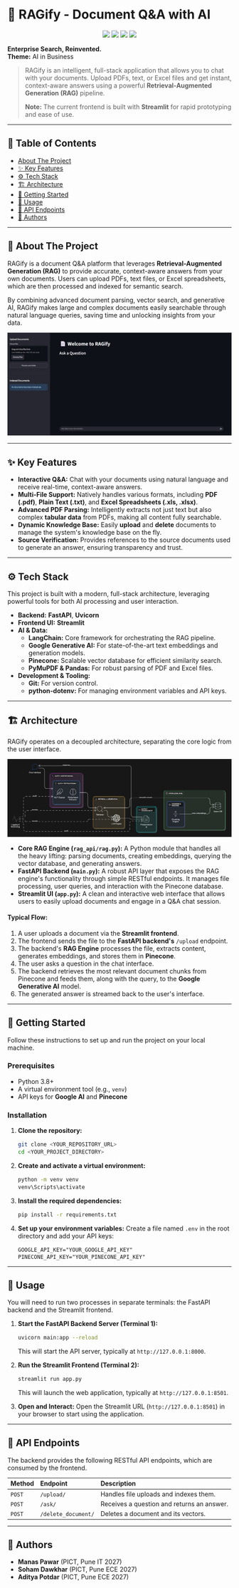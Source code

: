 # 📄 RAGify - Document Q&A with AI

<!-- Tech Stack Badges -->
<p align="center">
  <img src="https://img.shields.io/badge/Python-3.10%2B-blue?logo=python&logoColor=white" />
  <img src="https://img.shields.io/badge/FastAPI-async-green?logo=fastapi" />
  <img src="https://img.shields.io/badge/Google%20Gemini-LLM-gold?logo=google" />
  <img src="https://img.shields.io/badge/Pinecone-VectorDB-blue?logo=pinecone" />
  
</p>

**Enterprise Search, Reinvented.**  
**Theme:** AI in Business


> RAGify is an intelligent, full-stack application that allows you to chat with your documents. Upload PDFs, text, or Excel files and get instant, context-aware answers using a powerful **Retrieval-Augmented Generation (RAG)** pipeline.
>
> **Note:** The current frontend is built with **Streamlit** for rapid prototyping and ease of use.

---

## 📖 Table of Contents

- [About The Project](#-about-the-project)
- [✨ Key Features](#-key-features)
- [⚙️ Tech Stack](#️-tech-stack)
- [🏗️ Architecture](#️-architecture)
- [🚀 Getting Started](#-getting-started)
- [🔧 Usage](#-usage)
- [🔌 API Endpoints](#-api-endpoints)
- [👥 Authors](#-authors)

---

## 📖 About The Project

RAGify is a document Q&A platform that leverages **Retrieval-Augmented Generation (RAG)** to provide accurate, context-aware answers from your own documents. Users can upload PDFs, text files, or Excel spreadsheets, which are then processed and indexed for semantic search.

By combining advanced document parsing, vector search, and generative AI, RAGify makes large and complex documents easily searchable through natural language queries, saving time and unlocking insights from your data.

![Application Screenshot](static/screenshot.png)

---

## ✨ Key Features

-   **Interactive Q&A:** Chat with your documents using natural language and receive real-time, context-aware answers.
-   **Multi-File Support:** Natively handles various formats, including **PDF (.pdf)**, **Plain Text (.txt)**, and **Excel Spreadsheets (.xls, .xlsx)**.
-   **Advanced PDF Parsing:** Intelligently extracts not just text but also complex **tabular data** from PDFs, making all content fully searchable.
-   **Dynamic Knowledge Base:** Easily **upload** and **delete** documents to manage the system's knowledge base on the fly.
-   **Source Verification:** Provides references to the source documents used to generate an answer, ensuring transparency and trust.

---

## ⚙️ Tech Stack

This project is built with a modern, full-stack architecture, leveraging powerful tools for both AI processing and user interaction.

-   **Backend:** **FastAPI**, **Uvicorn**
-   **Frontend UI:** **Streamlit**
-   **AI & Data:**
    -   **LangChain:** Core framework for orchestrating the RAG pipeline.
    -   **Google Generative AI:** For state-of-the-art text embeddings and generation models.
    -   **Pinecone:** Scalable vector database for efficient similarity search.
    -   **PyMuPDF & Pandas:** For robust parsing of PDF and Excel files.
-   **Development & Tooling:**
    -   **Git:** For version control.
    -   **python-dotenv:** For managing environment variables and API keys.

---

## 🏗️ Architecture

RAGify operates on a decoupled architecture, separating the core logic from the user interface.

![Architecture Diagram](static/architecture.png)

-   **Core RAG Engine (`rag_api/rag.py`):** A Python module that handles all the heavy lifting: parsing documents, creating embeddings, querying the vector database, and generating answers.
-   **FastAPI Backend (`main.py`):** A robust API layer that exposes the RAG engine's functionality through simple RESTful endpoints. It manages file processing, user queries, and interaction with the Pinecone database.
-   **Streamlit UI (`app.py`):** A clean and interactive web interface that allows users to easily upload documents and engage in a Q&A chat session.

#### **Typical Flow:**

1.  A user uploads a document via the **Streamlit frontend**.
2.  The frontend sends the file to the **FastAPI backend's** `/upload` endpoint.
3.  The backend's **RAG Engine** processes the file, extracts content, generates embeddings, and stores them in **Pinecone**.
4.  The user asks a question in the chat interface.
5.  The backend retrieves the most relevant document chunks from Pinecone and feeds them, along with the query, to the **Google Generative AI** model.
6.  The generated answer is streamed back to the user's interface.

---

## 🚀 Getting Started

Follow these instructions to set up and run the project on your local machine.

### Prerequisites

-   Python 3.8+
-   A virtual environment tool (e.g., `venv`)
-   API keys for **Google AI** and **Pinecone**

### Installation

1.  **Clone the repository:**
    ```sh
    git clone <YOUR_REPOSITORY_URL>
    cd <YOUR_PROJECT_DIRECTORY>
    ```

2.  **Create and activate a virtual environment:**
    ```sh
    python -m venv venv
    venv\Scripts\activate   
    ```

3.  **Install the required dependencies:**
    ```sh
    pip install -r requirements.txt
    ```

4.  **Set up your environment variables:**
    Create a file named `.env` in the root directory and add your API keys:
    ```env
    GOOGLE_API_KEY="YOUR_GOOGLE_API_KEY"
    PINECONE_API_KEY="YOUR_PINECONE_API_KEY"
    ```

---

## 🔧 Usage

You will need to run two processes in separate terminals: the FastAPI backend and the Streamlit frontend.

1.  **Start the FastAPI Backend Server (Terminal 1):**
    ```sh
    uvicorn main:app --reload
    ```
    This will start the API server, typically at `http://127.0.0.1:8000`.

2.  **Run the Streamlit Frontend (Terminal 2):**
    ```sh
    streamlit run app.py
    ```
    This will launch the web application, typically at `http://127.0.0.1:8501`.

3.  **Open and Interact:**
    Open the Streamlit URL (`http://127.0.0.1:8501`) in your browser to start using the application.

---

## 🔌 API Endpoints

The backend provides the following RESTful API endpoints, which are consumed by the frontend.

| Method | Endpoint          | Description                               |
| :----- | :---------------- | :---------------------------------------- |
| `POST` | `/upload/`        | Handles file uploads and indexes them.    |
| `POST` | `/ask/`           | Receives a question and returns an answer.|
| `POST` | `/delete_document/` | Deletes a document and its vectors.     |

---

## 👥 Authors
-   **Manas Pawar** (PICT, Pune IT 2027)
-   **Soham Dawkhar** (PICT, Pune ECE 2027)
-   **Aditya Potdar** (PICT, Pune ECE 2027)
